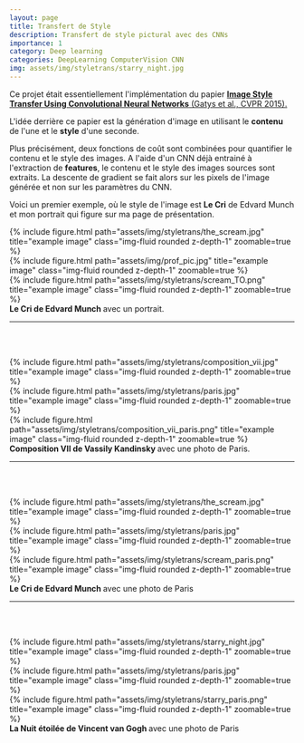 ```yaml
---
layout: page
title: Transfert de Style
description: Transfert de style pictural avec des CNNs
importance: 1
category: Deep learning
categories: DeepLearning ComputerVision CNN
img: assets/img/styletrans/starry_night.jpg
---
```




Ce projet était essentiellement l'implémentation du papier [**Image Style Transfer Using Convolutional Neural Networks** (Gatys et
al., CVPR 2015).](https://www.cv-foundation.org/openaccess/content_cvpr_2016/papers/Gatys_Image_Style_Transfer_CVPR_2016_paper.pdf  )

L'idée derrière ce papier est la génération d'image en utilisant le **contenu** de l'une et le **style** d'une seconde.

Plus précisément, deux fonctions de coût sont combinées pour quantifier le contenu et le style des images. A l'aide d'un CNN déjà entrainé à l'extraction de **features**, le contenu et le style des images sources sont extraits. La descente de gradient se fait alors sur les pixels de l'image générée et non sur les paramètres du CNN.

Voici un premier exemple, où le style de l'image est **Le Cri** de Edvard Munch et mon portrait qui figure sur ma page de présentation.

<div class="row justify-content-md-center">
    <div class="col-sm mt-3 mt-md-0">
        {% include figure.html path="assets/img/styletrans/the_scream.jpg" title="example image" class="img-fluid rounded z-depth-1" zoomable=true %}
    </div>
    <div class="col-sm mt-3 mt-md-0">
        {% include figure.html path="assets/img/prof_pic.jpg" title="example image" class="img-fluid rounded z-depth-1" zoomable=true %}
    </div>
        <div class="col-sm mt-3 mt-md-0">
        {% include figure.html path="assets/img/styletrans/scream_TO.png" title="example image" class="img-fluid rounded z-depth-1" zoomable=true %}
    </div>
</div>
<div class="caption">
    <b> Le Cri de Edvard Munch </b> avec un portrait.
</div>

***
<br/><br/>


<div class="row justify-content-md-center">
    <div class="col-sm mt-3 mt-md-0">
        {% include figure.html path="assets/img/styletrans/composition_vii.jpg" title="example image" class="img-fluid rounded z-depth-1" zoomable=true %}
    </div>
    <div class="col-sm mt-3 mt-md-0">
        {% include figure.html path="assets/img/styletrans/paris.jpg" title="example image" class="img-fluid rounded z-depth-1" zoomable=true %}
    </div>
        <div class="col-sm mt-3 mt-md-0">
        {% include figure.html path="assets/img/styletrans/composition_vii_paris.png" title="example image" class="img-fluid rounded z-depth-1" zoomable=true %}
    </div>
</div>
<div class="caption">
    <b> Composition VII de Vassily Kandinsky </b> avec une photo de Paris.
</div>


***
<br/><br/>



<div class="row justify-content-md-center">
    <div class="col-sm mt-3 mt-md-0">
        {% include figure.html path="assets/img/styletrans/the_scream.jpg" title="example image" class="img-fluid rounded z-depth-1" zoomable=true %}
    </div>
    <div class="col-sm mt-3 mt-md-0">
        {% include figure.html path="assets/img/styletrans/paris.jpg" title="example image" class="img-fluid rounded z-depth-1" zoomable=true %}
    </div>
        <div class="col-sm mt-3 mt-md-0">
        {% include figure.html path="assets/img/styletrans/scream_paris.png" title="example image" class="img-fluid rounded z-depth-1" zoomable=true %}
    </div>
</div>
<div class="caption">
    <b> Le Cri de Edvard Munch </b> avec une photo de Paris
</div>

***
<br/><br/>


<div class="row justify-content-md-center">
    <div class="col-sm mt-3 mt-md-0">
        {% include figure.html path="assets/img/styletrans/starry_night.jpg" title="example image" class="img-fluid rounded z-depth-1" zoomable=true %}
    </div>
    <div class="col-sm mt-3 mt-md-0">
        {% include figure.html path="assets/img/styletrans/paris.jpg" title="example image" class="img-fluid rounded z-depth-1" zoomable=true %}
    </div>
        <div class="col-sm mt-3 mt-md-0">
        {% include figure.html path="assets/img/styletrans/starry_paris.png" title="example image" class="img-fluid rounded z-depth-1" zoomable=true %}
    </div>
</div>
<div class="caption">
    <b>La Nuit étoilée de Vincent van Gogh </b> avec une photo de Paris
</div>